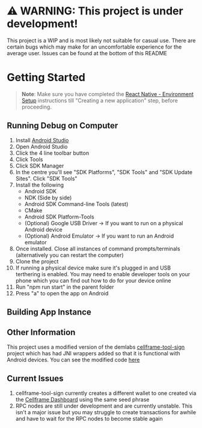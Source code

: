 <h1>⚠️ WARNING: This project is under development!</h1>
This project is a WIP and is most likely not suitable for casual use. There are certain bugs which may make for an uncomfortable experience for the average user. Issues can be found at the bottom of this README

# Getting Started

>**Note**: Make sure you have completed the [React Native - Environment Setup](https://reactnative.dev/docs/environment-setup) instructions till "Creating a new application" step, before proceeding.

## Running Debug on Computer

1) Install [Android Studio](https://developer.android.com/studio)
2) Open Android Studio
3) Click the 4 line toolbar button
4) Click Tools
5) Click SDK Manager
6) In the centre you'll see "SDK Platforms", "SDK Tools" and "SDK Update Sites". Click "SDK Tools"
7) Install the following
   - Android SDK
   - NDK (Side by side)
   - Android SDK Command-line Tools (latest)
   - CMake
   - Android SDK Platform-Tools
   - (Optional) Google USB Driver -> If you want to run on a physical Android device
   - (Optional) Android Emulator -> If you want to run an Android emulator
9) Once installed. Close all instances of command prompts/terminals (alternatively you can restart the computer)
10) Clone the project
11) If running a physical device make sure it's plugged in and USB terthering is enabled. You may need to enable developer tools on your phone which you can find out how to do for your device online
12) Run "npm run start" in the parent folder
13) Press "a" to open the app on Android

## Building App Instance



## Other Information
This project uses a modified version of the demlabs [cellframe-tool-sign](https://gitlab.demlabs.net/cellframe/cellframe-tool-sign) project which has had JNI wrappers added so that it is functional with Android devices. You can see the modified code [here](https://github.com/the-whale-dev/cellframe-android-wallet-misc)

## Current Issues
1) cellframe-tool-sign currently creates a different wallet to one created via the [Cellframe Dashboard](https://cellframe.net/download/) using the same seed phrase
2) RPC nodes are still under development and are currently unstable. This isn't a major issue but you may struggle to create transactions for awhile and have to wait for the RPC nodes to become stable again
